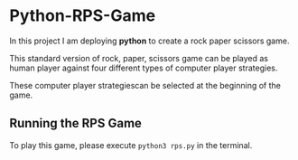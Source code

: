 # Python-RPS-Game

In this project I am deploying <b>python</b> to create a rock paper scissors game.

This standard version of rock, paper, scissors game can be played as human player against four different types of computer player strategies.

These computer player strategiescan be selected at the beginning of the game.

## Running the RPS Game

To play this game, please execute `python3 rps.py` in the terminal.
